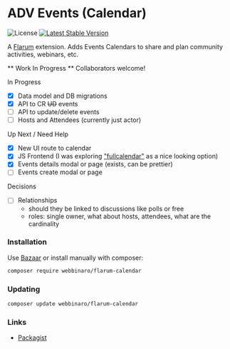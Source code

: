 # ADV Events (Calendar)

![License](https://img.shields.io/badge/license-MIT-blue.svg) [![Latest Stable Version](https://img.shields.io/packagist/v/webbinaro/adv-extras.svg)](https://packagist.org/packages/webbinaro/adv-extras)

A [Flarum](http://flarum.org) extension. 
Adds Events Calendars to share and plan community activities, webinars, etc.

** Work In Progress **
Collaborators welcome!

In Progress
- [x] Data model and DB migrations
- [x] API to CR ~~UD~~ events
- [ ] API to update/delete events 
- [ ] Hosts and Attendees (currently just actor)
  
Up Next / Need Help
- [x] New UI route to calendar
- [x] JS Frontend (I was exploring ["fullcalendar"](https://fullcalendar.io/) as a nice looking option) 
- [x] Events details modal or page (exists, can be prettier)
- [ ] Events create modal or page

Decisions
- [ ] Relationships 
    - should they be linked to discussions like polls or free
    - roles: single owner, what about hosts, attendees, what are the cardinality

### Installation

Use [Bazaar](https://discuss.flarum.org/d/5151-flagrow-bazaar-the-extension-marketplace) or install manually with composer:

```sh
composer require webbinaro/flarum-calendar
```

### Updating

```sh
composer update webbinaro/flarum-calendar
```

### Links

- [Packagist](https://packagist.org/packages/webbinaro/adv-extras)

